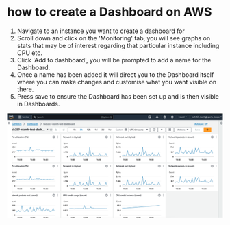 # how to create a Dashboard on AWS

1. Navigate to an instance you want to create a dashboard for
2. Scroll down and click on the 'Monitoring' tab, you will see graphs on stats that may be of interest regarding that particular instance including CPU etc.
3. Click 'Add to dashboard', you will be prompted to add a name for the Dashboard.
4. Once a name has been added it will direct you to the Dashboard itself where you can make changes and customise what you want visible on there.
5. Press save to ensure the Dashboard has been set up and is then visible in Dashboards.

 ![alt text](<Screenshot 2024-04-09 at 16.52.24.png>)

 